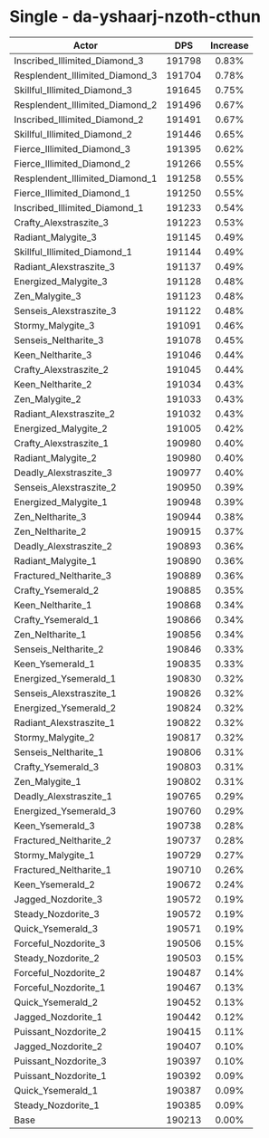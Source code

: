 # Single - da-yshaarj-nzoth-cthun
| Actor | DPS | Increase |
|---|:---:|:---:|
|Inscribed_Illimited_Diamond_3|191798|0.83%|
|Resplendent_Illimited_Diamond_3|191704|0.78%|
|Skillful_Illimited_Diamond_3|191645|0.75%|
|Resplendent_Illimited_Diamond_2|191496|0.67%|
|Inscribed_Illimited_Diamond_2|191491|0.67%|
|Skillful_Illimited_Diamond_2|191446|0.65%|
|Fierce_Illimited_Diamond_3|191395|0.62%|
|Fierce_Illimited_Diamond_2|191266|0.55%|
|Resplendent_Illimited_Diamond_1|191258|0.55%|
|Fierce_Illimited_Diamond_1|191250|0.55%|
|Inscribed_Illimited_Diamond_1|191233|0.54%|
|Crafty_Alexstraszite_3|191223|0.53%|
|Radiant_Malygite_3|191145|0.49%|
|Skillful_Illimited_Diamond_1|191144|0.49%|
|Radiant_Alexstraszite_3|191137|0.49%|
|Energized_Malygite_3|191128|0.48%|
|Zen_Malygite_3|191123|0.48%|
|Senseis_Alexstraszite_3|191122|0.48%|
|Stormy_Malygite_3|191091|0.46%|
|Senseis_Neltharite_3|191078|0.45%|
|Keen_Neltharite_3|191046|0.44%|
|Crafty_Alexstraszite_2|191045|0.44%|
|Keen_Neltharite_2|191034|0.43%|
|Zen_Malygite_2|191033|0.43%|
|Radiant_Alexstraszite_2|191032|0.43%|
|Energized_Malygite_2|191005|0.42%|
|Crafty_Alexstraszite_1|190980|0.40%|
|Radiant_Malygite_2|190980|0.40%|
|Deadly_Alexstraszite_3|190977|0.40%|
|Senseis_Alexstraszite_2|190950|0.39%|
|Energized_Malygite_1|190948|0.39%|
|Zen_Neltharite_3|190944|0.38%|
|Zen_Neltharite_2|190915|0.37%|
|Deadly_Alexstraszite_2|190893|0.36%|
|Radiant_Malygite_1|190890|0.36%|
|Fractured_Neltharite_3|190889|0.36%|
|Crafty_Ysemerald_2|190885|0.35%|
|Keen_Neltharite_1|190868|0.34%|
|Crafty_Ysemerald_1|190866|0.34%|
|Zen_Neltharite_1|190856|0.34%|
|Senseis_Neltharite_2|190846|0.33%|
|Keen_Ysemerald_1|190835|0.33%|
|Energized_Ysemerald_1|190830|0.32%|
|Senseis_Alexstraszite_1|190826|0.32%|
|Energized_Ysemerald_2|190824|0.32%|
|Radiant_Alexstraszite_1|190822|0.32%|
|Stormy_Malygite_2|190817|0.32%|
|Senseis_Neltharite_1|190806|0.31%|
|Crafty_Ysemerald_3|190803|0.31%|
|Zen_Malygite_1|190802|0.31%|
|Deadly_Alexstraszite_1|190765|0.29%|
|Energized_Ysemerald_3|190760|0.29%|
|Keen_Ysemerald_3|190738|0.28%|
|Fractured_Neltharite_2|190737|0.28%|
|Stormy_Malygite_1|190729|0.27%|
|Fractured_Neltharite_1|190710|0.26%|
|Keen_Ysemerald_2|190672|0.24%|
|Jagged_Nozdorite_3|190572|0.19%|
|Steady_Nozdorite_3|190572|0.19%|
|Quick_Ysemerald_3|190571|0.19%|
|Forceful_Nozdorite_3|190506|0.15%|
|Steady_Nozdorite_2|190503|0.15%|
|Forceful_Nozdorite_2|190487|0.14%|
|Forceful_Nozdorite_1|190467|0.13%|
|Quick_Ysemerald_2|190452|0.13%|
|Jagged_Nozdorite_1|190442|0.12%|
|Puissant_Nozdorite_2|190415|0.11%|
|Jagged_Nozdorite_2|190407|0.10%|
|Puissant_Nozdorite_3|190397|0.10%|
|Puissant_Nozdorite_1|190392|0.09%|
|Quick_Ysemerald_1|190387|0.09%|
|Steady_Nozdorite_1|190385|0.09%|
|Base|190213|0.00%|
